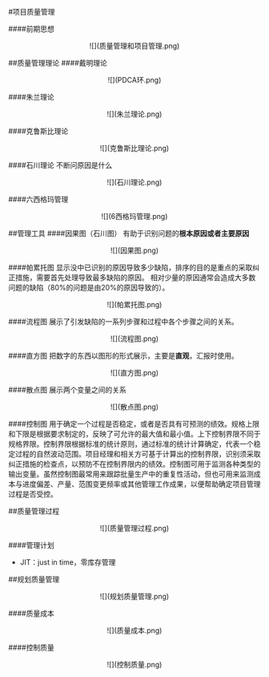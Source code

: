 #项目质量管理

####前期思想
<div align=center>
![](质量管理和项目管理.png)
</div>

##质量管理理论
####戴明理论
<div align=center>
![](PDCA环.png)
</div>

####朱兰理论
<div align=center>
![](朱兰理论.png)
</div>

####克鲁斯比理论
<div align=center>
![](克鲁斯比理论.png)
</div>

####石川理论
不断问原因是什么
<div align=center>
![](石川理论.png)
</div>

####六西格玛管理
<div align=center>
![](6西格玛管理.png)
</div>

##管理工具
####因果图（石川图）
有助于识别问题的**根本原因或者主要原因**
<div align=center>
![](因果图.png)
</div>

####帕累托图
显示没中已识别的原因导致多少缺陷，排序的目的是重点的采取纠正措施，需要首先处理导致最多缺陷的原因。
相对少量的原因通常会造成大多数问题的缺陷（80%的问题是由20%的原因导致的）。
<div align=center>
![](帕累托图.png)
</div>

####流程图
展示了引发缺陷的一系列步骤和过程中各个步骤之间的关系。
<div align=center>
![](流程图.png)
</div>

####直方图
把数字的东西以图形的形式展示，主要是**直观**，汇报时使用。
<div align=center>
![](直方图.png)
</div>

####散点图
展示两个变量之间的关系
<div align=center>
![](散点图.png)
</div>

####控制图
用于确定一个过程是否稳定，或者是否具有可预测的绩效。规格上限和下限是根据要求制定的，反映了可允许的最大值和最小值。上下控制界限不同于规格界限。控制界限根据标准的统计原则，通过标准的统计计算确定，代表一个稳定过程的自然波动范围。项目经理和相关方可基于计算出的控制界限，识别须采取纠正措施的检查点，以预防不在控制界限内的绩效。控制图可用于监测各种类型的输出变量。虽然控制图最常用来跟踪批量生产中的重复性活动，但也可用来监测成本与进度偏差、产量、范围变更频率或其他管理工作成果，以便帮助确定项目管理过程是否受控。

##质量管理过程
<div align=center>
![](质量管理过程.png)
</div>

####管理计划
  * JIT：just in time，零库存管理

##规划质量管理
<div align=center>
![](规划质量管理.png)
</div>

####质量成本
<div align=center>
![](质量成本.png)
</div>


####控制质量
<div align=center>
![](控制质量.png)
</div>
